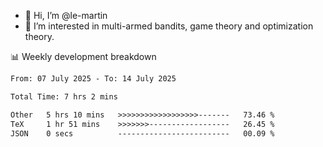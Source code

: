 - 👋 Hi, I’m @le-martin
- 👀 I’m interested in multi-armed bandits, game theory and optimization theory.
<!---- 💞️ I’m looking to collaborate on ...
- 📫 How to reach me ...-->

<!---
Tutorial for using WakaTime stats in GitHub profile: https://github.com/athul/waka-readme
-->

📊 Weekly development breakdown
<!--START_SECTION:waka-->

```txt
From: 07 July 2025 - To: 14 July 2025

Total Time: 7 hrs 2 mins

Other   5 hrs 10 mins   >>>>>>>>>>>>>>>>>>-------   73.46 %
TeX     1 hr 51 mins    >>>>>>>------------------   26.45 %
JSON    0 secs          -------------------------   00.09 %
```

<!--END_SECTION:waka-->

<!---
le-martin/le-martin is a ✨ special ✨ repository because its `README.md` (this file) appears on your GitHub profile.
You can click the Preview link to take a look at your changes.
--->
